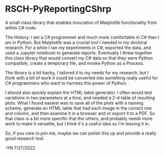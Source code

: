 # RSCH-PyReportingCShrp
A small class library that enables invocation of Matplotlib functionality from within C# code.

The History: I am a C# programmer and much more comfortable in C# than I am in Python. But Matplotlib was a crucial tool I needed in my doctoral research. For a while I ran my experiments in C#, exported the data, and used a Jupyter notebook to generate reports. Eventually I threw together this class library that would convert my C# data so that they were Python compatible, create a temporary file, and invoke Python as a Process.

The library is a bit hacky, I tailored it to my needs for my research, but I think with a bit of work it could be converted into somethng really useful for C# programmers who want to harness this power of Python.

I should also quickly explain the HTML table generator. I often would test variations in two parameters at a time, and needed a 2-d table of resulting plots. What I found easiest was to save all of the plots with a naming scheme, generate an HTML table that had each image in the correct row and column, and then examine it in a browser and or export it to a PDF. So that class is a bit more specific that the others, and probably needs more work to make it versatile, but I think it's a useful idea so I'm leaving it in.

So, if you care to join me, maybe we can polish this up and provide a really good research tool.

-YN 7/27/2022
